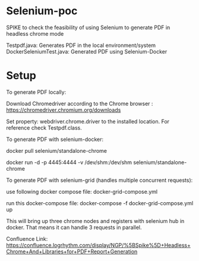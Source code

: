 # Selenium-poc
SPIKE to check the feasibility of using Selenium to generate PDF in headless chrome mode

Testpdf.java: Generates PDF in the local environment/system
DockerSeleniumTest.java: Generated PDF using Selenium-Docker

# Setup
To generate PDF locally: 

Download Chromedriver according to the Chrome browser : https://chromedriver.chromium.org/downloads

Set property: webdriver.chrome.driver to the installed location. For reference check Testpdf.class.

To generate PDF with selenium-docker:

docker pull selenium/standalone-chrome

docker run -d -p 4445:4444 -v /dev/shm:/dev/shm selenium/standalone-chrome

To generate PDF with selenium-grid (handles multiple concurrent requests):

use following docker compose file: docker-grid-compose.yml

run this docker-compose file: docker-compose -f docker-grid-compose.yml up

This will bring up three chrome nodes and registers with selenium hub in docker. That means it can handle 3 requests in parallel.

Confluence Link: https://confluence.logrhythm.com/display/NGP/%5BSpike%5D+Headless+Chrome+And+Libraries+for+PDF+Report+Generation

